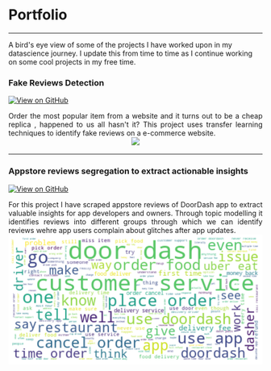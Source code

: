 
# Portfolio
---
A bird's eye view of some of the projects I have worked upon in my datascience journey. I update this from time to time as I continue working on some cool projects in my free time.


### Fake Reviews Detection

[![View on GitHub](https://img.shields.io/badge/GitHub-View_on_GitHub-blue?logo=GitHub)](https://github.com/neel-machine/Project/blob/main/fake_reviews_using_bert_embeddings_and_lstm%20(1).ipynb)

<div style="text-align: justify">Order the most popular item from a website and it turns out to be a cheap replica , happened to us all hasn't it? This project uses transfer learning techniques to identify fake reviews on a e-commerce website.</div>

<center><img src="/Portfolio/tree/main/images/Fake_Reviews.jpeg"/></center>

---


### Appstore reviews segregation to extract actionable insights

[![View on GitHub](https://img.shields.io/badge/GitHub-View_on_GitHub-blue?logo=GitHub)](https://github.com/neel-machine/LDA_Topic_Modelling)

<div style="text-align: justify">For this project I have scraped appstore reviews of DoorDash app to extract valuable insights for app developers and owners. Through topic modelling it identifies reviews into different groups through which we can identify reviews wehre app users complain about  glitches after app updates.
</div>

<center><img src="/images/wordcloud.png"/></center>





































